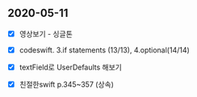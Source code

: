 ## 2020-05-11

- [x] 영상보기 - 싱글톤
- [x] codeswift. 3.if statements (13/13), 4.optional(14/14)
- [x] textField로 UserDefaults 해보기 
- [x] 친절한swift p.345~357 (상속) 


